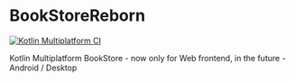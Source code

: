 # BookStoreReborn
[![Kotlin Multiplatform CI](https://github.com/vitalir2/BookStoreReborn/actions/workflows/bookstore.yml/badge.svg)](https://github.com/vitalir2/BookStoreReborn/actions/workflows/bookstore.yml)

Kotlin Multiplatform BookStore - now only for Web frontend, in the future - Android / Desktop
